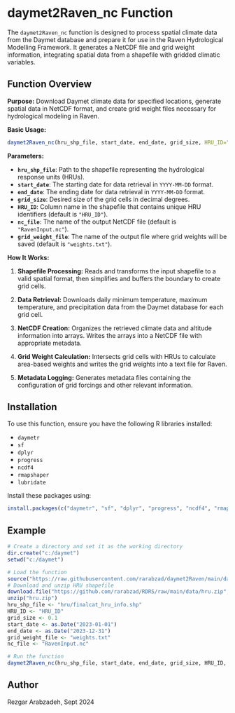 # daymet2Raven_nc Function

The `daymet2Raven_nc` function is designed to process spatial climate data from the Daymet database and prepare it for use in the Raven Hydrological Modelling Framework. It generates a NetCDF file and grid weight information, integrating spatial data from a shapefile with gridded climatic variables.

## Function Overview

**Purpose:** Download Daymet climate data for specified locations, generate spatial data in NetCDF format, and create grid weight files necessary for hydrological modeling in Raven.

**Basic Usage:**

```r
daymet2Raven_nc(hru_shp_file, start_date, end_date, grid_size, HRU_ID="HRU_ID", nc_file="RavenInput.nc", grid_weight_file="weights.txt")
```

**Parameters:**

- **`hru_shp_file`**: Path to the shapefile representing the hydrological response units (HRUs).
- **`start_date`**: The starting date for data retrieval in `YYYY-MM-DD` format.
- **`end_date`**: The ending date for data retrieval in `YYYY-MM-DD` format.
- **`grid_size`**: Desired size of the grid cells in decimal degrees.
- **`HRU_ID`**: Column name in the shapefile that contains unique HRU identifiers (default is `"HRU_ID"`).
- **`nc_file`**: The name of the output NetCDF file (default is `"RavenInput.nc"`).
- **`grid_weight_file`**: The name of the output file where grid weights will be saved (default is `"weights.txt"`).

**How It Works:**

1. **Shapefile Processing:** Reads and transforms the input shapefile to a valid spatial format, then simplifies and buffers the boundary to create grid cells.

2. **Data Retrieval:** Downloads daily minimum temperature, maximum temperature, and precipitation data from the Daymet database for each grid cell.

3. **NetCDF Creation:** Organizes the retrieved climate data and altitude information into arrays. Writes the arrays into a NetCDF file with appropriate metadata.

4. **Grid Weight Calculation:** Intersects grid cells with HRUs to calculate area-based weights and writes the grid weights into a text file for Raven.

5. **Metadata Logging:** Generates metadata files containing the configuration of grid forcings and other relevant information.

## Installation

To use this function, ensure you have the following R libraries installed:

- `daymetr`
- `sf`
- `dplyr`
- `progress`
- `ncdf4`
- `rmapshaper`
- `lubridate`

Install these packages using:

```r
install.packages(c("daymetr", "sf", "dplyr", "progress", "ncdf4", "rmapshaper", "lubridate", "raster"))
```

## Example

```r
# Create a directory and set it as the working directory
dir.create("c:/daymet")
setwd("c:/daymet")

# Load the function
source("https://raw.githubusercontent.com/rarabzad/daymet2Raven/main/daymet2Raven_nc.R")
# Download and unzip HRU shapefile
download.file("https://github.com/rarabzad/RDRS/raw/main/data/hru.zip", "hru.zip")
unzip("hru.zip")
hru_shp_file <- "hru/finalcat_hru_info.shp"
HRU_ID <- "HRU_ID"
grid_size <- 0.1
start_date <- as.Date("2023-01-01")
end_date <- as.Date("2023-12-31")
grid_weight_file <- "weights.txt"
nc_file <- "RavenInput.nc"

# Run the function
daymet2Raven_nc(hru_shp_file, start_date, end_date, grid_size, HRU_ID, nc_file, grid_weight_file)
```

## Author

Rezgar Arabzadeh, Sept 2024
